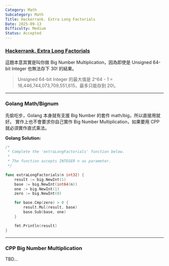 ```yaml
---
Category: Math
Subcategory: Math
Title: Hackerrank. Extra Long Factorials
Date: 2025-09-13
Difficulty: Medium
Status: Accepted
---
```


### [Hackerrank. Extra Long Factorials]

[Hackerrank. Extra Long Factorials]: https://www.hackerrank.com/challenges/extra-long-factorials/problem

這題本意其實是叫你做 Big Number Multiplication，因為即使是 Unsigned 64-bit Integer 也無法存下 30! 的結果。

> Unsigned 64-bit Integer 的最大值是 2^64 - 1 = 18,446,744,073,709,551,615，最多只能存到 20!。

---

### Golang Math/Bignum

先偷吃步，Golang 本身就有支援 Big Number 的套件 math/big，所以直接用就好。
實作上也不會要求你自己實作 Big Number Multiplication，如果要用 CPP 就必須實作直式乘法。

**Golang Solution:**
```go
/*
 * Complete the 'extraLongFactorials' function below.
 *
 * The function accepts INTEGER n as parameter.
 */

func extraLongFactorials(n int32) {
    result := big.NewInt(1)
    base := big.NewInt(int64(n))
    one := big.NewInt(1)
    zero := big.NewInt(0)

    for base.Cmp(zero) > 0 {
        result.Mul(result, base)
        base.Sub(base, one)
    }

    fmt.Println(result)
}
```

---

### CPP Big Number Multiplication

TBD...